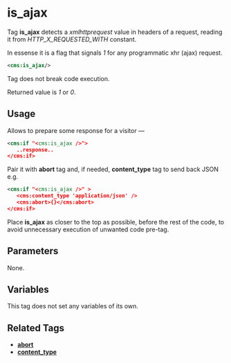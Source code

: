 # is_ajax

Tag **is_ajax** detects a *xmlhttprequest* value in headers of a request, reading it from *HTTP_X_REQUESTED_WITH* constant.

In essense it is a flag that signals *1* for any programmatic xhr (ajax) request.

```xml
<cms:is_ajax/>
```
Tag does not break code execution.

Returned value is *1* or *0*.

## Usage

Allows to prepare some response for a visitor &mdash;

```xml
<cms:if "<cms:is_ajax />">
   ..response..
</cms:if>
```

Pair it with **abort** tag and, if needed, **content_type** tag to send back JSON e.g.

```xml
<cms:if "<cms:is_ajax />" >
   <cms:content_type 'application/json' />
   <cms:abort>{}</cms:abort>
</cms:if>
```

Place **is_ajax** as closer to the top as possible, before the rest of the code, to avoid unnecessary execution of unwanted code pre-tag.

## Parameters

None.

## Variables

This tag does not set any variables of its own.

## Related Tags

* [**abort**](./abort.md)
* [**content_type**](./content_type.md)
